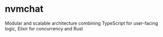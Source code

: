 # nvmchat
Modular and scalable architecture combining TypeScript for user-facing logic, Elixir for concurrency and Rust
